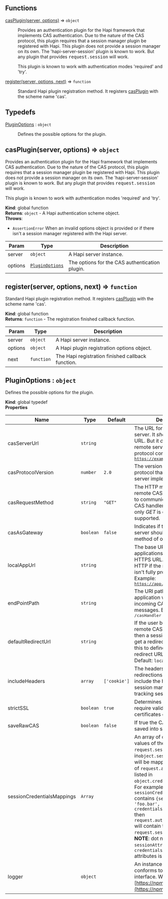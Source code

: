 ## Functions

<dl>
<dt><a href="#casPlugin">casPlugin(server, options)</a> ⇒ <code>object</code></dt>
<dd><p>Provides an authentication plugin for the Hapi framework that implements
CAS authentication. Due to the nature of the CAS protocol, this plugin
requires that a session manager plugin be registered with Hapi. This plugin
does not provide a session manager on its own. The &#39;hapi-server-session&#39;
plugin is known to work. But any plugin that provides
<tt>request.session</tt> will work.</p>

<p>This plugin is known to work with authentication modes &#39;required&#39; and
&#39;try&#39;.</p></dd>
<dt><a href="#register">register(server, options, next)</a> ⇒ <code>function</code></dt>
<dd><p>Standard Hapi plugin registration method. It registers <a href="#casPlugin">casPlugin</a>
with the scheme name &#39;cas&#39;.</p>
</dd>
</dl>

## Typedefs

<dl>
<dt><a href="#PluginOptions">PluginOptions</a> : <code>object</code></dt>
<dd><p>Defines the possible options for the plugin.</p></dd>
</dl>

<a name="casPlugin"></a>

## casPlugin(server, options) ⇒ <code>object</code>
<p>Provides an authentication plugin for the Hapi framework that implements
CAS authentication. Due to the nature of the CAS protocol, this plugin
requires that a session manager plugin be registered with Hapi. This plugin
does not provide a session manager on its own. The 'hapi-server-session'
plugin is known to work. But any plugin that provides
<tt>request.session</tt> will work.</p>

<p>This plugin is known to work with authentication modes 'required' and
'try'.</p>

**Kind**: global function  
**Returns**: <code>object</code> - A Hapi authentication scheme object.  
**Throws**:

- <code>AssertionError</code> When an invalid options object is provided or if
 there isn't a session manager registered with the Hapi server.


| Param | Type | Description |
| --- | --- | --- |
| server | <code>object</code> | A Hapi server instance. |
| options | [<code>PluginOptions</code>](#PluginOptions) | The options for the CAS authentication plugin. |

<a name="register"></a>

## register(server, options, next) ⇒ <code>function</code>
Standard Hapi plugin registration method. It registers [casPlugin](#casPlugin)
with the scheme name 'cas'.

**Kind**: global function  
**Returns**: <code>function</code> - The registration finished callback function.  

| Param | Type | Description |
| --- | --- | --- |
| server | <code>object</code> | A Hapi server instance. |
| options | <code>object</code> | A Hapi plugin registration options object. |
| next | <code>function</code> | The Hapi registration finished callback function. |

<a name="PluginOptions"></a>

## PluginOptions : <code>object</code>
<p>Defines the possible options for the plugin.</p>

**Kind**: global typedef  
**Properties**

| Name | Type | Default | Description |
| --- | --- | --- | --- |
| casServerUrl | <code>string</code> |  | The URL for the remote CAS server. It  <em>should</em> be an HTTPS URL. But it <em>can</em> be HTTP if the remote  server isn't fully protocol compliant.  Example: <tt>https://example.com/cas/</tt> |
| casProtocolVersion | <code>number</code> | <code>2.0</code> | The version of the CAS protocol  that the remote server implements. |
| casRequestMethod | <code>string</code> | <code>&quot;GET&quot;</code> | The HTTP method that the remote  CAS server should use to communicate with the local CAS handler end point.  <strong>NOTE:</strong> only <em>GET</em> is currently supported. |
| casAsGateway | <code>boolean</code> | <code>false</code> | Indicates if the remote CAS server  should use its gateway method of operation. |
| localAppUrl | <code>string</code> |  | The base URL for your local applications. It  <em>should</em> be an HTTPS URL. But it <em>can</em> be HTTP if the remote  server isn't fully protocol compliant.  Example: <tt>https://app.example.com/</tt> |
| endPointPath | <code>string</code> |  | The URI path where your application will  listen for incoming CAS protocol messages. Example: <tt>/casHandler</tt> |
| defaultRedirectUrl | <code>string</code> |  | If the user bookmarks the remote CAS server login URL, then a session will not exist to get a redirect path from. Set this to define a default redirect URL in these cases. Default: `localAppUrl` value |
| includeHeaders | <code>array</code> | <code>[&#x27;cookie&#x27;]</code> | The headers to include in  redirections. This list <em>must</em> include the header your session  manager uses for tracking session identifiers. |
| strictSSL | <code>boolean</code> | <code>true</code> | Determines if the client will require  valid remote SSL certificates or not. |
| saveRawCAS | <code>boolean</code> | <code>false</code> | If true the CAS result will be  saved into session.rawCas |
| sessionCredentialsMappings | <code>Array</code> |  | An array of objects  where the values of the attribute of <code>request.session</code> listed  in<code>object.sessionAttribute</code> will be mapped to the attribute of  <code>request.auth.credentials</code> listed in  <code>object.credentialsAttribute</code>.  For example, if  <code>sessionCredentialsMappings</code> contains  <code>{sessionAttribute: 'foo.bar', credentialsAttribute: 'baz'}</code>  then <code>request.auth.credentials.baz</code> will contain the same data  as <code>request.session.foo.bar</code>. <strong>NOTE</strong>: dot  notation in the <code>sessionAttribute</code> and  <code>credentialsAttribute</code> attributes is supported. |
| logger | <code>object</code> |  | An instance of a logger that conforms  to the Log4j interface. We recommend [https://npm.im/pino](https://npm.im/pino) |

